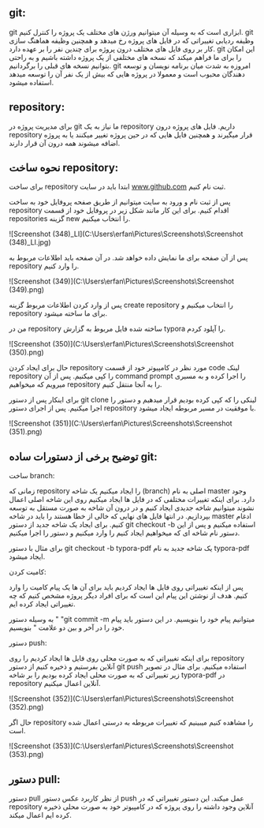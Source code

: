## git:

git ابزاری است که به وسیله آن میتوانیم ورژن های مختلف یک پروژه را کنترل کنیم. git وظیفه ردیابی تغییراتی که در فایل های پروژه رخ میدهد و همچنین وظیفه هماهنگ سازی کار بر روی فایل های مختلف درون پروژه برای چندین نفر را بر عهده دارد. git این امکان را برای ما فراهم میکند که نسخه های مختلفی از یک پروژه داشته باشیم و به راحتی بتوانیم نسخه های قبلی را برگردانیم. git امروزه به شدت میان برنامه نویسان و توسعه دهندگان محبوب است و معمولا در پروژه هایی که بیش از یک نفر آن را توسعه میدهد استفاده میشود.



## repository:

برای مدیریت پروژه در git ما نیاز به یک repository داریم. فایل های پروژه درون repository قرار میگیرند و همچنین فایل هایی که در حین پروژه تغییر میکنند یا به پروژه اضافه میشوند همه درون آن قرار دارند.



## نحوه ساخت repository:

برای ساخت repository ابتدا باید در سایت www.github.com ثبت نام کنیم.

پس از ثبت نام و ورود به سایت میتوانیم از طریق صفحه پروفایل خود به ساخت repository اقدام کنیم. برای این کار مانند شکل زیر در پروفایل خود از قسمت repositories گزینه new را انتخاب میکنیم.



![Screenshot (348)_LI](C:\Users\erfan\Pictures\Screenshots\Screenshot (348)_LI.jpg)



پس از آن صفحه برای ما نمایش داده خواهد شد. در آن صفحه باید اطلاعات مربوط به repository را وارد کنیم.



![Screenshot (349)](C:\Users\erfan\Pictures\Screenshots\Screenshot (349).png)



پس از وارد کردن اطلاعات مربوط گزینه create repository را انتخاب میکنیم و repository برای ما ساخته میشود.

من در repository ساخته شده فایل مربوط به گزارش typora را آپلود کردم.



![Screenshot (350)](C:\Users\erfan\Pictures\Screenshots\Screenshot (350).png)



حال برای ایجاد کردن repository مورد نظر در کامپیوتر خود از قسمت code لینک repository را کپی میکنیم. پس از آن command prompt را اجرا کرده و به مسیری میرویم که میخواهیم repository را به آنجا منتقل کنیم.

برای اینکار پس از دستور git clone لینکی را که کپی کرده بودیم قرار میدهیم و دستور را اجرا میکنیم. پس از اجرای دستور repository با موفقیت در مسیر مربوطه ایجاد میشود.



![Screenshot (351)](C:\Users\erfan\Pictures\Screenshots\Screenshot (351).png)







## توضیح برخی از دستورات ساده git:

ساخت branch:

زمانی که repository را ایجاد میکنیم یک شاخه (branch) اصلی به نام master وجود دارد. برای اینکه تغییرات مختلفی که در فایل ها ایجاد میکنیم روی این شاخه اصلی اعمال نشوند میتوانیم شاخه جدیدی ایجاد کنیم و در درون آن شاخه به صورت مستقل به توسعه بپردازیم. در انتها فایل های نهایی که خالی از خطا هستند را باید در شاخه master ادغام کنیم. برای ایجاد یک شاخه جدید از دستور git checkout -b استفاده میکنیم و پس از این دستور نام شاخه ای که میخواهیم ایجاد کنیم را وارد میکنیم و دستور را اجرا میکنیم. 

برای مثال با دستور git checkout -b typora-pdf یک شاخه جدید به نام typora-pdf ایجاد میشود.



کامیت کردن:

پس از اینکه تغییراتی روی فایل ها ایجاد کردیم باید برای آن ها یک پیام کامیت را وارد کنیم. هدف از نوشتن این پیام این است که برای افراد دیگر پروژه مشخص کنیم که چه تغییراتی ایجاد کرده ایم. 

به وسیله دستور  " "git commit -m میتوانیم پیام خود را بنویسیم. در این دستور باید پیام خود را در آخر و بین دو علامت " بنویسیم.



دستور push:

برای اینکه تغییراتی که به صورت محلی روی فایل ها ایجاد کردیم را روی repository آنلاین بفرستیم و ذخیره کنیم از دستور git push استفاده میکنیم. برای مثال در تصویر زیر تغییراتی که به صورت محلی ایجاد کرده بودیم را بر شاخه typora-pdf در repository آنلاین اعمال میکنیم.



![Screenshot (352)](C:\Users\erfan\Pictures\Screenshots\Screenshot (352).png)



حال اگر repository را مشاهده کنیم میبینیم که تغییرات مربوطه به درستی اعمال شده است.



![Screenshot (353)](C:\Users\erfan\Pictures\Screenshots\Screenshot (353).png)





## دستور pull:

دستور pull  از نظر کاربرد  عکس دستور push عمل میکند. این دستور تغییراتی که در repository آنلاین وجود داشته را روی پروژه که در کامپیوتر خود به صورت محلی ذخیره کرده ایم اعمال میکند.